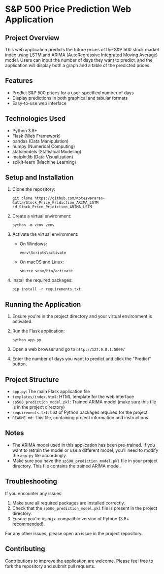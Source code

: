 # S&P 500 Price Prediction Web Application

## Project Overview

This web application predicts the future prices of the S&P 500 stock market index using LSTM and ARIMA (AutoRegressive Integrated Moving Average) model. Users can input the number of days they want to predict, and the application will display both a graph and a table of the predicted prices.

## Features

- Predict S&P 500 prices for a user-specified number of days
- Display predictions in both graphical and tabular formats
- Easy-to-use web interface

## Technologies Used

- Python 3.8+
- Flask (Web Framework)
- pandas (Data Manipulation)
- numpy (Numerical Computing)
- statsmodels (Statistical Modeling)
- matplotlib (Data Visualization)
- scikit-learn (Machine Learning)

## Setup and Installation

1. Clone the repository:
   ```
   git clone https://github.com/Koteswararao-Gutta/Stock_Price_Pridiction_ARIMA_LSTM
   cd Stock_Price_Pridiction_ARIMA_LSTM
   ```

2. Create a virtual environment:
   ```
   python -m venv venv
   ```

3. Activate the virtual environment:
   - On Windows:
     ```
     venv\Scripts\activate
     ```
   - On macOS and Linux:
     ```
     source venv/bin/activate
     ```

4. Install the required packages:
   ```
   pip install -r requirements.txt
   ```

## Running the Application

1. Ensure you're in the project directory and your virtual environment is activated.

2. Run the Flask application:
   ```
   python app.py
   ```

3. Open a web browser and go to `http://127.0.0.1:5000/`

4. Enter the number of days you want to predict and click the "Predict" button.

## Project Structure

- `app.py`: The main Flask application file
- `templates/index.html`: HTML template for the web interface
- `sp500_prediction_model.pkl`: Trained ARIMA model (make sure this file is in the project directory)
- `requirements.txt`: List of Python packages required for the project
- `README.md`: This file, containing project information and instructions

## Notes

- The ARIMA model used in this application has been pre-trained. If you want to retrain the model or use a different model, you'll need to modify the `app.py` file accordingly.
- Make sure you have the `sp500_prediction_model.pkl` file in your project directory. This file contains the trained ARIMA model.

## Troubleshooting

If you encounter any issues:
1. Make sure all required packages are installed correctly.
2. Check that the `sp500_prediction_model.pkl` file is present in the project directory.
3. Ensure you're using a compatible version of Python (3.8+ recommended).

For any other issues, please open an issue in the project repository.

## Contributing

Contributions to improve the application are welcome. Please feel free to fork the repository and submit pull requests.
